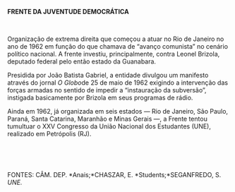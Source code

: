 **FRENTE DA JUVENTUDE DEMOCRÁTICA**

 

Organização de extrema direita que começou a atuar no Rio de Janeiro no
ano de 1962 em função do que chamava de “avanço comunista” no cenário
político nacional. A frente investiu, principalmente, contra Leonel
Brizola, deputado federal pelo então estado da Guanabara.

Presidida por João Batista Gabriel, a entidade divulgou um manifesto
através do jornal *O Globo*de 25 de maio de 1962 exigindo a intervenção
das forças armadas no sentido de impedir a “instauração da subversão”,
instigada basicamente por Brizola em seus programas de rádio.

Ainda em 1962, já organizada em seis estados — Rio de Janeiro, São
Paulo, Paraná, Santa Catarina, Maranhão e Minas Gerais —, a Frente
tentou tumultuar o XXV Congresso da União Nacional dos Estudantes (UNE),
realizado em Petrópolis (RJ).

 

 

FONTES: CÂM. DEP. *Anais;*CHASZAR, E. *Students;*SEGANFREDO, S. *UNE.*

 
